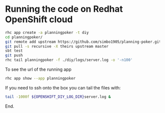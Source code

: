 
# Running the code on Redhat OpenShift cloud

```sh
rhc app create -a planningpoker -t diy 
cd planningpoker/
git remote add upstream https://github.com/simbo1905/planning-poker.git
git pull -s recursive -X theirs upstream master
sbt test
git push
rhc tail planningpoker -f ./diy/logs/server.log -o '-n100'
```

To see the url of the running app

```sh
rhc app show --app planningpoker
```

If you need to ssh onto the box you can tail the files with: 

```sh
tail -1000f ${OPENSHIFT_DIY_LOG_DIR}server.log &
```

End. 
